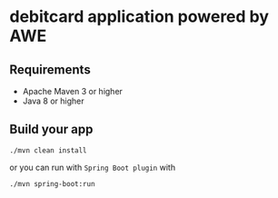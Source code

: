 # debitcard application powered by **AWE** 

## Requirements

- Apache Maven 3 or higher
- Java 8 or higher

## Build your app
```
./mvn clean install
```

or you can run with `Spring Boot plugin` with
```
./mvn spring-boot:run
```
